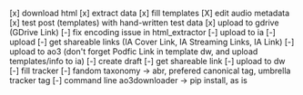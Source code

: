 [x] download html
[x] extract data
[x] fill templates
[X] edit audio metadata
[x] test post (templates) with hand-written test data
[x] upload to gdrive (GDrive Link)
[-] fix encoding issue in html_extractor
[-] upload to ia
    [-] upload
    [-] get shareable links (IA Cover Link, IA Streaming Links, IA Link)
[-] upload to ao3 (don't forget Podfic Link in template dw, and upload templates/info to ia)
    [-] create draft
    [-] get shareable link
[-] upload to dw
[-] fill tracker
[-] fandom taxonomy -> abr, prefered canonical tag, umbrella tracker tag
[-] command line ao3downloader -> pip install, as is
